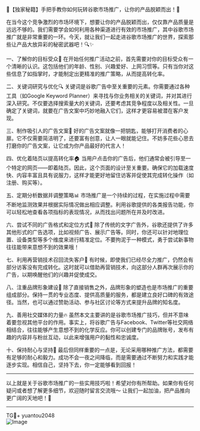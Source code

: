 🎉【独家秘籍】手把手教你如何玩转谷歌市场推广，让你的产品脱颖而出！🚀

在当今这个竞争激烈的市场环境下，想要让你的产品脱颖而出，仅仅靠产品质量是远远不够的。我们需要学会如何利用各种渠道进行有效的市场推广，其中谷歌市场推广就是非常重要的一环。今天，就让我们一起走进谷歌市场推广的世界，探索那些让产品大放异彩的秘密武器吧！🔍✨

一、了解你的目标受众🎯
在开始任何推广活动之前，首先需要对你的目标受众有一个清晰的认识。这包括他们的年龄、性别、兴趣爱好、上网习惯等。只有当你对这些信息了如指掌时，才能制定出更精准的推广策略，从而提高转化率。

二、关键词研究与优化🔍
关键词是谷歌广告中至关重要的元素。你需要通过各种工具（如Google Keyword Planner）来寻找与你业务相关的关键词，并对其进行深入研究。不仅要选择搜索量大的关键词，还要考虑其竞争程度以及相关性。一旦确定了关键词，就要在广告文案中巧妙地融入它们，这样才更容易被潜在客户发现。

三、制作吸引人的广告文案📝
好的广告文案就像一把钥匙，能够打开消费者的心扉。它不仅需要简洁明了，还要富有创意，让人一眼就能记住。不妨多花些心思去打磨你的广告文案，让它成为你产品最好的代言人！

四、优化着陆页以提高转化率🏠
当用户点击你的广告后，他们通常会被引导至一个特定的网页——即着陆页。因此，这个页面的设计至关重要。确保它的加载速度快、内容丰富且具有说服力，这样才能更好地留住访客并促使其完成转化操作（如注册、购买等）。

五、定期分析数据并调整策略📊
市场推广是一个持续的过程，在实施过程中需要不断地监测效果并根据实际情况做出相应调整。利用谷歌提供的各类报告功能，你可以轻松地查看各项指标的表现情况，从而找出问题所在并及时改进。

六、尝试不同的广告格式和定位方式🎨
除了传统的文字广告外，谷歌还提供了许多其他形式的广告选项，比如视频广告、展示广告等。同时，你还可以针对地理位置、设备类型等多个维度来进行精准定位。不要拘泥于一种模式，勇于尝试新事物往往能带来意想不到的效果哦！

七、利用再营销技术召回流失客户👥
有时候，即使我们已经尽全力推广，仍然会有部分访客没有完成转化。这时就可以借助再营销技术，向这部分人群再次展示你的广告，以期唤醒他们的兴趣并促使成交。

八、注重品牌形象建设🌟
除了直接销售之外，品牌形象的塑造也是市场推广的重要组成部分。保持一贯的专业态度、提供高质量的服务，都是建立良好口碑的有效途径。当然，也可以通过赞助活动、参与社区讨论等方式来提升品牌的知名度。

九、善用社交媒体的力量🔥
虽然本文主要讲的是谷歌市场推广技巧，但并不意味着要忽视其他平台的作用。事实上，将谷歌广告与Facebook、Twitter等社交网络相结合，往往能够产生意想不到的化学反应。你可以创建专门的品牌账号，发布有趣的内容并与粉丝互动，以此来增强用户的黏性和忠诚度。

十、保持耐心与坚持💪
最后但同样重要的一点是，无论采用哪种推广方法，都需要有足够的耐心和毅力。成功不会一夜之间降临，而是需要通过不断努力和实践才能逐步实现。相信自己，坚持下去，你一定能够看到回报！

---

以上就是关于谷歌市场推广的一些实用技巧啦！希望对你有所帮助。如果你有任何疑问或者想了解更多细节，欢迎随时留言交流哦～ 让我们一起加油，把产品推向更广阔的天地吧！🌈

---

TG💪+ yuantou2048  
![Image](https://github.com/user-attachments/assets/42a5a4a5-fea9-4a1d-8aa0-73e57e430cca)